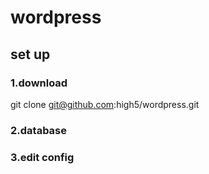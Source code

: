# wordpress


## set up

### 1.download
git clone git@github.com:high5/wordpress.git

### 2.database

### 3.edit config
